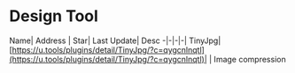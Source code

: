 
# Design Tool
Name| Address | Star| Last Update| Desc
-|-|-|-|
TinyJpg|[https://u.tools/plugins/detail/TinyJpg/?c=qygcnlnqtl](https://u.tools/plugins/detail/TinyJpg/?c=qygcnlnqtl)| | Image compression



